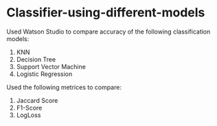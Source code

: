 # Classifier-using-different-models
Used Watson Studio to compare accuracy of the following classification models:
1. KNN
2. Decision Tree
3. Support Vector Machine
4. Logistic Regression 

Used the following metrices to compare:
1. Jaccard Score
2. F1-Score
3. LogLoss

